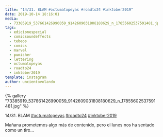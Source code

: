 ```yaml
---
title: "14/31. BLAM #octumatopeyas #roadto24 #inktober2019"
date: 2019-10-14 18:16:01
media: 
  - 73385919_537661426990059_9142609031808180629_n_17855602537591481.jpg
tags: 
  - edicionespecial
  - comicsoundeffects
  - tebeos
  - comics
  - marvel
  - punisher
  - lettering
  - octumatopeyas
  - roadto24
  - inktober2019
template: instagram
author: uncientovolando
---
```


{% gallery "73385919_537661426990059_9142609031808180629_n_17855602537591481.jpg" %}

14/31. BLAM [#octumatopeyas](/etiquetas/octumatopeyas) [#roadto24](/etiquetas/roadto24) [#inktober2019](/etiquetas/inktober2019)

Mañana prometemos algo más de contenido, pero el lunes nos ha sentado como un tiro...
